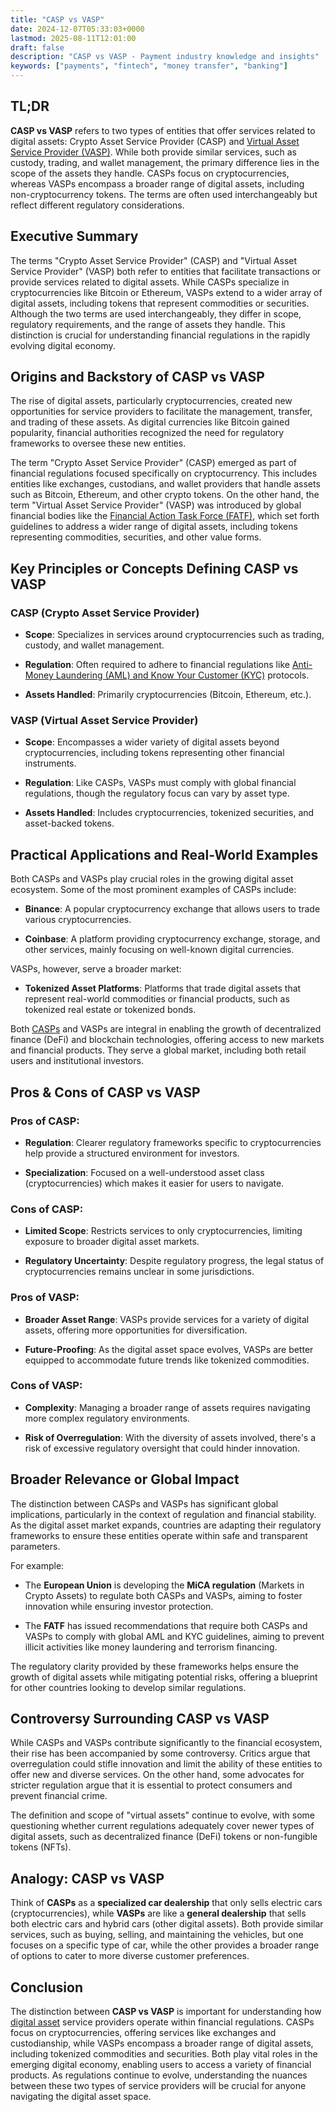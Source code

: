 ```yaml
---
title: "CASP vs VASP"
date: 2024-12-07T05:33:03+0000
lastmod: 2025-08-11T12:01:00
draft: false
description: "CASP vs VASP - Payment industry knowledge and insights"
keywords: ["payments", "fintech", "money transfer", "banking"]
---
```


## TL;DR

**CASP vs VASP** refers to two types of entities that offer services related to digital assets: Crypto Asset Service Provider (CASP) and [Virtual Asset Service Provider (VASP)](https://faisalkhanllc.xyz/resources/payments-wiki/v/vasp/). While both provide similar services, such as custody, trading, and wallet management, the primary difference lies in the scope of the assets they handle. CASPs focus on cryptocurrencies, whereas VASPs encompass a broader range of digital assets, including non-cryptocurrency tokens. The terms are often used interchangeably but reflect different regulatory considerations.

## Executive Summary

The terms "Crypto Asset Service Provider" (CASP) and "Virtual Asset Service Provider" (VASP) both refer to entities that facilitate transactions or provide services related to digital assets. While CASPs specialize in cryptocurrencies like Bitcoin or Ethereum, VASPs extend to a wider array of digital assets, including tokens that represent commodities or securities. Although the two terms are used interchangeably, they differ in scope, regulatory requirements, and the range of assets they handle. This distinction is crucial for understanding financial regulations in the rapidly evolving digital economy.

## Origins and Backstory of CASP vs VASP

The rise of digital assets, particularly cryptocurrencies, created new opportunities for service providers to facilitate the management, transfer, and trading of these assets. As digital currencies like Bitcoin gained popularity, financial authorities recognized the need for regulatory frameworks to oversee these new entities.

The term "Crypto Asset Service Provider" (CASP) emerged as part of financial regulations focused specifically on cryptocurrency. This includes entities like exchanges, custodians, and wallet providers that handle assets such as Bitcoin, Ethereum, and other crypto tokens. On the other hand, the term "Virtual Asset Service Provider" (VASP) was introduced by global financial bodies like the [Financial Action Task Force (FATF)](https://faisalkhanllc.xyz/resources/payments-wiki/f/fatf/), which set forth guidelines to address a wider range of digital assets, including tokens representing commodities, securities, and other value forms.

## Key Principles or Concepts Defining CASP vs VASP

### CASP (Crypto Asset Service Provider)

- **Scope**: Specializes in services around cryptocurrencies such as trading, custody, and wallet management.

- **Regulation**: Often required to adhere to financial regulations like [Anti-Money Laundering (AML) and Know Your Customer (KYC)](https://faisalkhanllc.xyz/resources/payments-wiki/k/know-your-customer-kyc-anti-money-laundering-aml/) protocols.

- **Assets Handled**: Primarily cryptocurrencies (Bitcoin, Ethereum, etc.).

### VASP (Virtual Asset Service Provider)

- **Scope**: Encompasses a wider variety of digital assets beyond cryptocurrencies, including tokens representing other financial instruments.

- **Regulation**: Like CASPs, VASPs must comply with global financial regulations, though the regulatory focus can vary by asset type.

- **Assets Handled**: Includes cryptocurrencies, tokenized securities, and asset-backed tokens.

## Practical Applications and Real-World Examples

Both CASPs and VASPs play crucial roles in the growing digital asset ecosystem. Some of the most prominent examples of CASPs include:

- **Binance**: A popular cryptocurrency exchange that allows users to trade various cryptocurrencies.

- **Coinbase**: A platform providing cryptocurrency exchange, storage, and other services, mainly focusing on well-known digital currencies.

VASPs, however, serve a broader market:

- **Tokenized Asset Platforms**: Platforms that trade digital assets that represent real-world commodities or financial products, such as tokenized real estate or tokenized bonds.

Both [CASPs](https://faisalkhanllc.xyz/resources/payments-wiki/c/crypto-asset-service-provider-casp/) and VASPs are integral in enabling the growth of decentralized finance (DeFi) and blockchain technologies, offering access to new markets and financial products. They serve a global market, including both retail users and institutional investors.

## Pros & Cons of CASP vs VASP

### Pros of CASP:

- **Regulation**: Clearer regulatory frameworks specific to cryptocurrencies help provide a structured environment for investors.

- **Specialization**: Focused on a well-understood asset class (cryptocurrencies) which makes it easier for users to navigate.

### Cons of CASP:

- **Limited Scope**: Restricts services to only cryptocurrencies, limiting exposure to broader digital asset markets.

- **Regulatory Uncertainty**: Despite regulatory progress, the legal status of cryptocurrencies remains unclear in some jurisdictions.

### Pros of VASP:

- **Broader Asset Range**: VASPs provide services for a variety of digital assets, offering more opportunities for diversification.

- **Future-Proofing**: As the digital asset space evolves, VASPs are better equipped to accommodate future trends like tokenized commodities.

### Cons of VASP:

- **Complexity**: Managing a broader range of assets requires navigating more complex regulatory environments.

- **Risk of Overregulation**: With the diversity of assets involved, there's a risk of excessive regulatory oversight that could hinder innovation.

## Broader Relevance or Global Impact

The distinction between CASPs and VASPs has significant global implications, particularly in the context of regulation and financial stability. As the digital asset market expands, countries are adapting their regulatory frameworks to ensure these entities operate within safe and transparent parameters.

For example:

- The **European Union** is developing the **MiCA regulation** (Markets in Crypto Assets) to regulate both CASPs and VASPs, aiming to foster innovation while ensuring investor protection.

- The **FATF** has issued recommendations that require both CASPs and VASPs to comply with global AML and KYC guidelines, aiming to prevent illicit activities like money laundering and terrorism financing.

The regulatory clarity provided by these frameworks helps ensure the growth of digital assets while mitigating potential risks, offering a blueprint for other countries looking to develop similar regulations.

## Controversy Surrounding CASP vs VASP

While CASPs and VASPs contribute significantly to the financial ecosystem, their rise has been accompanied by some controversy. Critics argue that overregulation could stifle innovation and limit the ability of these entities to offer new and diverse services. On the other hand, some advocates for stricter regulation argue that it is essential to protect consumers and prevent financial crime.

The definition and scope of "virtual assets" continue to evolve, with some questioning whether current regulations adequately cover newer types of digital assets, such as decentralized finance (DeFi) tokens or non-fungible tokens (NFTs).

## Analogy: CASP vs VASP

Think of **CASPs** as a **specialized car dealership** that only sells electric cars (cryptocurrencies), while **VASPs** are like a **general dealership** that sells both electric cars and hybrid cars (other digital assets). Both provide similar services, such as buying, selling, and maintaining the vehicles, but one focuses on a specific type of car, while the other provides a broader range of options to cater to more diverse customer preferences.

## Conclusion

The distinction between **CASP vs VASP** is important for understanding how [digital asset](https://faisalkhanllc.xyz/resources/payments-wiki/d/digital-assets/) service providers operate within financial regulations. CASPs focus on cryptocurrencies, offering services like exchanges and custodianship, while VASPs encompass a broader range of digital assets, including tokenized commodities and securities. Both play vital roles in the emerging digital economy, enabling users to access a variety of financial products. As regulations continue to evolve, understanding the nuances between these two types of service providers will be crucial for anyone navigating the digital asset space.